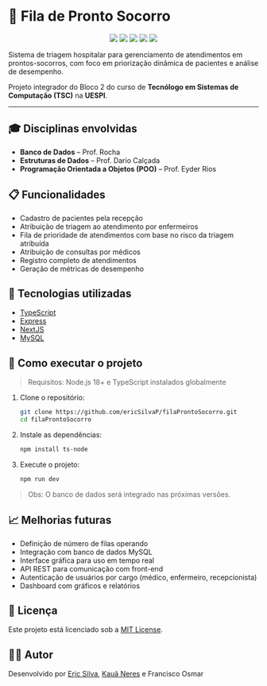 # 🏥 Fila de Pronto Socorro

<p align="center">
  <img src="https://img.shields.io/github/languages/top/ericSilvaP/filaProntoSocorro" />
  <img src="https://img.shields.io/github/commit-activity/m/ericSilvaP/filaProntoSocorro" />
  <img src="https://img.shields.io/github/repo-size/ericSilvaP/filaProntoSocorro" />
  <img src="https://img.shields.io/github/license/ericSilvaP/filaProntoSocorro" />
  <img src="https://img.shields.io/github/last-commit/ericSilvaP/filaProntoSocorro" />
</p>

Sistema de triagem hospitalar para gerenciamento de atendimentos em prontos-socorros, com foco em priorização dinâmica de pacientes e análise de desempenho.

Projeto integrador do Bloco 2 do curso de **Tecnólogo em Sistemas de Computação (TSC)** na **UESPI**.

---

## 🎓 Disciplinas envolvidas

- **Banco de Dados** – Prof. Rocha  
- **Estruturas de Dados** – Prof. Dario Calçada
- **Programação Orientada a Objetos (POO)** – Prof. Eyder Rios

## 📋 Funcionalidades

* Cadastro de pacientes pela recepção
* Atribuição de triagem ao atendimento por enfermeiros
* Fila de prioridade de atendimentos com base no risco da triagem atribuída
* Atribuição de consultas por médicos
* Registro completo de atendimentos
* Geração de métricas de desempenho

## 🧰 Tecnologias utilizadas

* [TypeScript][typescript]
* [Express][express]
* [NextJS][nextjs]
* [MySQL][mysql]

## 🚀 Como executar o projeto

> Requisitos: Node.js 18+ e TypeScript instalados globalmente

1. Clone o repositório:

   ```bash
   git clone https://github.com/ericSilvaP/filaProntoSocorro.git
   cd filaProntoSocorro
   ```

2. Instale as dependências:

   ```bash
   npm install ts-node
   ```

3. Execute o projeto:

   ```bash
   npm run dev
   ```

> Obs: O banco de dados será integrado nas próximas versões.

## 📈 Melhorias futuras

* Definição de número de filas operando
* Integração com banco de dados MySQL
* Interface gráfica para uso em tempo real
* API REST para comunicação com front-end
* Autenticação de usuários por cargo (médico, enfermeiro, recepcionista)
* Dashboard com gráficos e relatórios

## 📄 Licença

Este projeto está licenciado sob a [MIT License](LICENSE).

## 🧑‍💻 Autor

Desenvolvido por [Eric Silva](https://github.com/ericSilvaP), [Kauã Neres](https://github.com/Kaua-cel) e Francisco Osmar

[typescript]: https://www.typescriptlang.org/
[express]: https://expressjs.com/
[nextjs]: https://nextjs.org/
[mysql]: https://www.mysql.com/